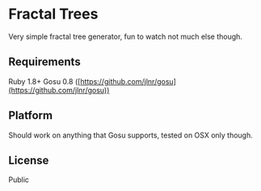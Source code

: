 # Fractal Trees
Very simple fractal tree generator, fun to watch not much else though.


## Requirements
Ruby 1.8+ 
Gosu 0.8 ([https://github.com/jlnr/gosu](https://github.com/jlnr/gosu))


## Platform
Should work on anything that Gosu supports, tested on OSX only though.


## License
Public